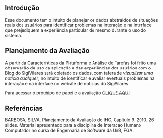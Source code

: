 ## Introdução

Esse documento tem o intuito de planejar os dados abstraidos de situações reais dos usuários para identificar problemas na interação e na interface que prejudiquem a experiência particular do mesmo durante o uso do sistema.

## Planejamento da Avaliação

A partir da Características da Plataforma e Análise de Tarefas foi feito uma observação de uso da aplicação e das experiências dos usuários com o Blog do SigiVilares será coletado os dados, com tafera de _vizualizar uma notícia qualquer_, no intuito de identificar e avaliar eventuais problemas na interação e na interface no website de notícias do SigiVilares.

Para acessar o protótipo de papel e a avaliação [CLIQUE AQUI](https://interacao-humano-computador.github.io/2019.2-SigiVilares/identificacao_de_necessidades/prototipo_de_papel/PrototipoDePapel/)

## Referências

BARBOSA, SILVA. Planejamento da Avaliação de IHC, Capítulo 9. 2010. 26 slides. Material apresentado para a disciplina de Interacao Humano Computador no curso de Engenharia de Software da UnB, FGA.

